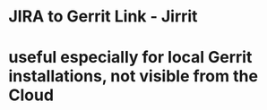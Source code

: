 # JIRA to Gerrit Link - Jirrit
# useful especially for local Gerrit installations, not visible from the Cloud
